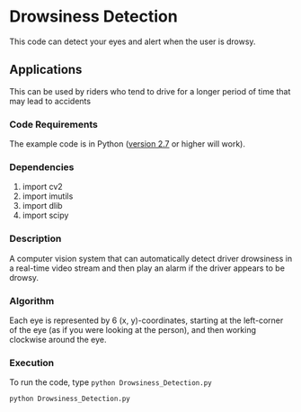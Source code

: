 # Drowsiness Detection 

This code can detect your eyes and alert when the user is drowsy.

## Applications 
This can be used by riders who tend to drive for a longer period of time that may lead to accidents

### Code Requirements 
The example code is in Python ([version 2.7](https://www.python.org/download/releases/2.7/) or higher will work). 

### Dependencies

1) import cv2
2) import imutils
3) import dlib
4) import scipy


### Description 

A computer vision system that can automatically detect driver drowsiness in a real-time video stream and then play an alarm if the driver appears to be drowsy.

### Algorithm 

Each eye is represented by 6 (x, y)-coordinates, starting at the left-corner of the eye (as if you were looking at the person), and then working clockwise around the eye.



### Execution 
To run the code, type `python Drowsiness_Detection.py`

```
python Drowsiness_Detection.py
```


